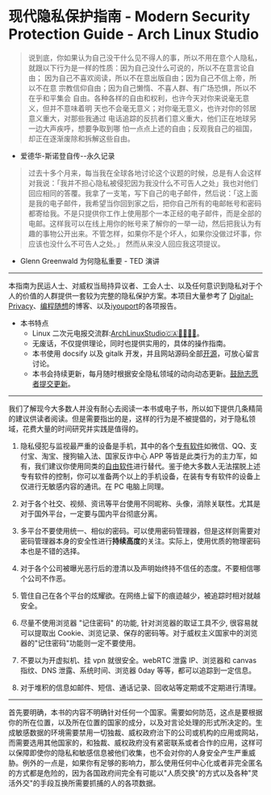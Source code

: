 # 现代隐私保护指南 - Modern Security Protection Guide - Arch Linux Studio <!-- {docsify-ignore-all} -->

> 说到底，你如果认为自己没干什么见不得人的事，所以不用在意个人隐私，
> 就跟以下行为是一样的性质：因为自己没什么可说的，所以不在意言论自由；
> 因为自己不喜欢阅读，所以不在意出版自由；因为自己不信上帝，所以不在意
> 宗教信仰自由；因为自己懒惰、不喜人群、有广场恐惧，所以不在乎和平集会
> 自由。各种各样的自由和权利，也许今天对你来说毫无意义，但并不意味着明
> 天也不会毫无意义；对你毫无意义，也许对你的邻居意义重大，对那些我通过
> 电话追踪的反抗者们意义重大，他们正在地球另一边大声疾呼，想要争取到哪
> 怕一点点上述的自由；反观我自己的祖国，却正在逐渐废除和拆解这些自由。

- 爱德华-斯诺登自传--永久记录

> 过去十多个月来，每当我在全球各地讨论这个议题的时候，总是有人会这样对我说：「我并不担心隐私被侵犯因为我没什么不可告人之处」我也对他们回应相同的答覆。我拿了一支笔，写下自己的电子邮件，然后说：「这上面是我的电子邮件，我希望当你回到家之后，把你自己所有的电邮帐号和密码都寄给我。不是只提供你工作上使用那个一本正经的电子邮件，而是全部的电邮。这样我可以在线上用你的帐号来了解你的一举一动，然后把我认为有趣的事物公开出来。不管怎样，如果你不是个坏人，如果你没做过坏事，你应该也没什么不可告人之处。」 然而从来没人回应我这项提议。

- Glenn Greenwald 为何隐私重要 - TED 演讲

---

本指南为民运人士、对威权当局持异议者、工会人士、以及任何意识到隐私对于个人的价值的人群提供一套较为完整的隐私保护方案。本项目大量参考了
[Digital-Privacy](https://github.com/ffffffff0x/Digital-Privacy)、[编程随想](https://program-think.blogspot.com/)的博客、以及[iyouport](https://iyouport.substack.com/)的各项报告。

- 本书特点
  - Linux 二次元电报交流群:[ArchLinuxStudio🇨🇦🏳‍⚧🏳‍🌈](https://t.me/FSF_Ministry_of_Truth)。
  - 无废话，不仅提供理论，同时也提供实用的，具体的操作指南。
  - 本书使用 docsify 以及 gitalk 开发，并且网站源码全部[开源](https://github.com/ArchLinuxStudio/ModernSecurityProtectionGuide)，可放心留言讨论。
  - 本书会持续更新，每月随时根据安全隐私领域的动向动态更新。[鼓励志愿者提交更新](/contribution.md)。

---

我们了解现今大多数人并没有耐心去阅读一本书或电子书，所以如下提供几条精简的建议供读者阅读。但是需要指出的是，这样的行为是不被提倡的，对于隐私领域，花费大量的时间研究并实践是值得的。

1. 隐私侵犯与监视最严重的设备是手机，其中的各个[专有软件](https://en.wikipedia.org/wiki/Proprietary_software)如微信、QQ、支付宝、淘宝、搜狗输入法、国家反诈中心 APP 等皆是此类行为的主力军，如有，我们建议你使用同类的[自由软件](https://en.wikipedia.org/wiki/Free_software)进行替代。鉴于绝大多数人无法摆脱上述专有软件的控制，你可以准备两个以上的手机设备，在装有专有软件的设备上仅进行无敏感内容的通讯。在 PC 电脑上同理。

2. 对于各个社交、视频、资讯等平台使用不同昵称、头像，消除关联性。尤其是对于国外平台，一定要与国内平台彻底分离。

3. 多平台不要使用统一、相似的密码。可以使用密码管理器，但是这样则需要对密码管理器本身的安全性进行**持续高度**的关注。实际上，使用优质的物理密码本也是不错的选择。

4. 对于各个公司被曝光恶行后的澄清以及声明始终持不信任的态度。不要相信哪个公司不作恶。

5. 管住自己在各个平台的炫耀欲。在网络上留下的痕迹越少，被追踪时相对就越安全。

6. 尽量不使用浏览器 "记住密码" 的功能, 针对浏览器的取证工具不少, 很容易就可以提取出 Cookie、浏览记录、保存的密码等。对于威权主义国家中的浏览器的"记住密码"功能则一定不要使用。

7. 不要以为开虚拟机、挂 vpn 就很安全。webRTC 泄露 IP、浏览器和 canvas 指纹、DNS 泄露、系统时间、浏览器 0day 等等，都可以追踪到一定信息。

8. 对于堆积的信息如邮件、短信、通话记录、回收站等定期或不定期进行清理。

---

首先要明确，本书的内容不明确针对任何一个国家。需要如何防范，这点是要根据你的所在位置，以及所在位置的国家的成分，以及对言论处理的形式所决定的。生成敏感数据的环境需要禁用一切独裁、威权政府治下的公司或机构的应用或网站，而需要选用其他国家的，和独裁、威权政府没有紧密联系或者合作的应用，这样可以保障即使你的隐私和敏感信息被他们收集，也不会对你的人身安全产生严重威胁。例外的一点是，如果你有足够的影响力，那么使用任何中心化或者非完全匿名的方式都是危险的，因为各国政府间完全有可能以"人质交换"的方式以及各种"灵活外交"的手段互换所需要抓捕的人的各项数据。
